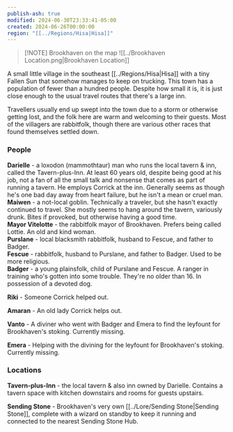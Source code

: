 ```yaml
---
publish-ash: true
modified: 2024-06-30T23:33:41-05:00
created: 2024-06-26T00:00:00
region: "[[../Regions/Hisa|Hisa]]"
---
```


> [!NOTE] Brookhaven on the map
> ![[../Brookhaven Location.png|Brookhaven Location]]


A small little village in the southeast [[../Regions/Hisa|Hisa]] with a tiny Fallen Sun that somehow manages to keep on trucking. This town has a population of fewer than a hundred people. Despite how small it is, it is just close enough to the usual travel routes that there's a large inn. 

Travellers usually end up swept into the town due to a storm or otherwise getting lost, and the folk here are warm and welcoming to their guests. Most of the villagers are rabbitfolk, though there are various other races that found themselves settled down.

### People

**Darielle** - a loxodon (mammothtaur) man who runs the local tavern & inn, called the Tavern-plus-Inn. At least 60 years old, despite being good at his job, not a fan of all the small talk and nonsense that comes as part of running a tavern. He employs Corrick at the inn. Generally seems as though he's one bad day away from heart failure, but he isn't a mean or cruel man. <br>
**Maiwen** - a not-local goblin. Technically a traveler, but she hasn't exactly continued to travel. She mostly seems to hang around the tavern, variously drunk. Bites if provoked, but otherwise having a good time. <br>
**Mayor Vitelotte** - the rabbitfolk mayor of Brookhaven. Prefers being called Lottie. An old and kind woman. <br>
**Purslane** - local blacksmith rabbitfolk, husband to Fescue, and father to Badger. <br>
**Fescue** - rabbitfolk, husband to Purslane, and father to Badger. Used to be more religious. <br>
**Badger** - a young plainsfolk, child of Purslane and Fescue. A ranger in training who's gotten into some trouble. They're no older than 16. In possession of a devoted dog.

**Riki** - Someone Corrick helped out.

**Amaran** - An old lady Corrick helps out.

**Vanto** - A diviner who went with Badger and Emera to find the leyfount for Brookhaven's stoking. Currently missing. 

**Emera** - Helping with the divining for the leyfount for Brookhaven's stoking. Currently missing.
### Locations

**Tavern-plus-Inn** - the local tavern & also inn owned by Darielle. Contains a tavern space with kitchen downstairs and rooms for guests upstairs. 

**Sending Stone** - Brookhaven's very own [[../Lore/Sending Stone|Sending Stone]], complete with a wizard on standby to keep it running and connected to the nearest Sending Stone Hub.